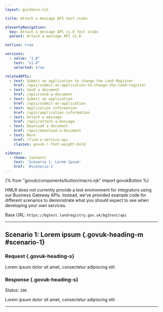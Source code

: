 ```yaml
---
layout: guidance.njk

title: Attach a message API test stubs

eleventyNavigation:
  key: Attach a message API v1.0 Test stubs
  parent: Attach a message API v1.0

notlive: true

versions:
  - value: "1.0"
    text: "v1.0"
    selected: true

relatedAPIs:
  - text: Submit an application to change the Land Register
    href: /apis/submit-an-application-to-change-the-land-register 
  - text: Send a document
    href: /apis/send-a-document
  - text: Submit an application
    href: /apis/submit-an-application
  - text: Application information
    href: /apis/application-information
  - text: Attach a message
    href: /apis/attach-a-message
  - text: Download a document
    href: /apis/download-a-document
  - text: More
    href: /find-a-service-api
    classes: govuk-!-font-weight-bold

sidenav:
  - theme: Contents
    text: 'Scenario 1: Lorem Ipsum'
    href: '#scenario-1'
---
```

{% from "govuk/components/button/macro.njk" import govukButton %}

HMLR does not currently provide a test environment for integrators using our Business Gateway APIs. Instead, we’ve provided example code for different scenarios to demonstrate what you should expect to see when developing your own services.

Base URL: `https://bgtest.landregistry.gov.uk/bg2test/api`

---

<section>

## Scenario 1: Lorem ipsum {.govuk-heading-m #scenario-1}
### Request {.govuk-heading-s}

Lorem ipsum dolor sit amet, consectetur adipiscing elit.

### Response {.govuk-heading-s}

Status: `200`

<div class="code-wrapper"> <!--wrapper needed to put the button inside the code block-->
Lorem ipsum dolor sit amet, consectetur adipiscing elit.
</div>

</section>

---


